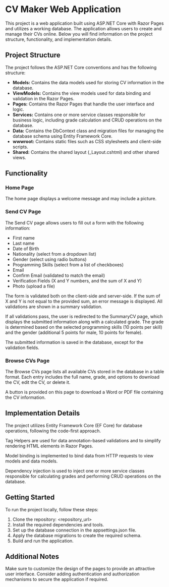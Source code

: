 <h1>CV Maker Web Application</h1>
    <p>
        This project is a web application built using ASP.NET Core with Razor Pages and utilizes a working database. The application allows users to create and manage their CVs online. Below you will find information on the project structure, functionality, and implementation details.
    </p>
    <h2>Project Structure</h2>
    <p>The project follows the ASP.NET Core conventions and has the following structure:</p>
    <ul>
        <li><strong>Models:</strong> Contains the data models used for storing CV information in the database.</li>
        <li><strong>ViewModels:</strong> Contains the view models used for data binding and validation in the Razor Pages.</li>
        <li><strong>Pages:</strong> Contains the Razor Pages that handle the user interface and logic.</li>
        <li><strong>Services:</strong> Contains one or more service classes responsible for business logic, including grade calculation and CRUD operations on the database.</li>
        <li><strong>Data:</strong> Contains the DbContext class and migration files for managing the database schema using Entity Framework Core.</li>
        <li><strong>wwwroot:</strong> Contains static files such as CSS stylesheets and client-side scripts.</li>
        <li><strong>Shared:</strong> Contains the shared layout (_Layout.cshtml) and other shared views.</li>
    </ul>
    <h2>Functionality</h2>
    <h3>Home Page</h3>
    <p>The home page displays a welcome message and may include a picture.</p>
    <h3>Send CV Page</h3>
    <p>The Send CV page allows users to fill out a form with the following information:</p>
    <ul>
        <li>First name</li>
        <li>Last name</li>
        <li>Date of Birth</li>
        <li>Nationality (select from a dropdown list)</li>
        <li>Gender (select using radio buttons)</li>
        <li>Programming Skills (select from a list of checkboxes)</li>
        <li>Email</li>
        <li>Confirm Email (validated to match the email)</li>
        <li>Verification Fields (X and Y numbers, and the sum of X and Y)</li>
        <li>Photo (upload a file)</li>
    </ul>
    <p>The form is validated both on the client-side and server-side. If the sum of X and Y is not equal to the provided sum, an error message is displayed. All validations are shown in a summary validation.</p>
    <p>If all validations pass, the user is redirected to the SummaryCV page, which displays the submitted information along with a calculated grade. The grade is determined based on the selected programming skills (10 points per skill) and the gender (additional 5 points for male, 10 points for female).</p>
    <p>The submitted information is saved in the database, except for the validation fields.</p>
    <h3>Browse CVs Page</h3>
    <p>The Browse CVs page lists all available CVs stored in the database in a table format. Each entry includes the full name, grade, and options to download the CV, edit the CV, or delete it.</p>
    <p>A button is provided on this page to download a Word or PDF file containing the CV information.</p>
    <h2>Implementation Details</h2>
    <p>The project utilizes Entity Framework Core (EF Core) for database operations, following the code-first approach.</p>
    <p>Tag Helpers are used for data annotation-based validations and to simplify rendering HTML elements in Razor Pages.</p>
    <p>Model binding is implemented to bind data from HTTP requests to view models and data models.</p>
    <p>Dependency injection is used to inject one or more service classes responsible for calculating grades and performing CRUD operations on the database.</p>
    <h2>Getting Started</h2>
    <p>To run the project locally, follow these steps:</p>
    <ol>
        <li>Clone the repository: &lt;repository_url&gt;</li>
        <li>Install the required dependencies and tools.</li>
        <li>Set up the database connection in the appsettings.json file.</li>
        <li>Apply the database migrations to create the required schema.</li>
        <li>Build and run the application.</li>
    </ol>
    <h2>Additional Notes</h2>
    <p>Make sure to customize the design of the pages to provide an attractive user interface. Consider adding authentication and authorization mechanisms to secure the application if required.</p>
